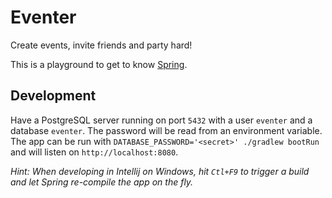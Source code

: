 # Eventer

Create events, invite friends and party hard!

This is a playground to get to know [Spring](https://spring.io).

## Development

Have a PostgreSQL server running on port `5432` with a user `eventer` and a database `eventer`.
The password will be read from an environment variable.
The app can be run with `DATABASE_PASSWORD='<secret>' ./gradlew bootRun` and will listen on `http://localhost:8080`.

_Hint: When developing in Intellij on Windows, hit `Ctl+F9` to trigger a build and let Spring re-compile the app on the fly._